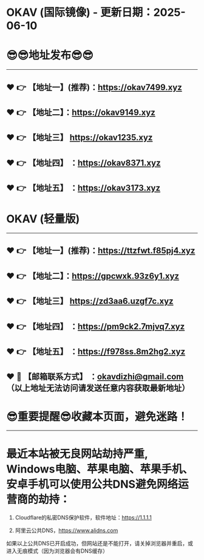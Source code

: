 # OKAV (国际镜像) - 更新日期：2025-06-10
:sunglasses::sunglasses:地址发布:sunglasses::sunglasses:
==
------
:heart: :point_right: 【地址一】(推荐)：https://okav7499.xyz
------
:heart: :point_right: 【地址二】：https://okav9149.xyz
------
:heart: :point_right: 【地址三】 https://okav1235.xyz
-----
:heart: :point_right: 【地址四】 ：https://okav8371.xyz
------
:heart: :point_right: 【地址五】 ：https://okav3173.xyz
------
# OKAV (轻量版)
------
:heart: :point_right: 【地址一】(推荐)：https://ttzfwt.f85pj4.xyz
------
:heart: :point_right: 【地址二】：https://gpcwxk.93z6y1.xyz
------
:heart: :point_right: 【地址三】 https://zd3aa6.uzgf7c.xyz
-----
:heart: :point_right: 【地址四】 ：https://pm9ck2.7mjvq7.xyz
------
:heart: :point_right: 【地址五】 ：https://f978ss.8m2hg2.xyz
------------
:heart: :e-mail: 【邮箱联系方式】 ：okavdizhi@gmail.com （以上地址无法访问请发送任意内容获取最新地址）
------
:sunglasses:重要提醒:sunglasses:收藏本页面，避免迷路！
==
------
最近本站被无良网站劫持严重, Windows电脑、苹果电脑、苹果手机、安卓手机可以使用公共DNS避免网络运营商的劫持：
==

1. Cloudflare的私密DNS保护软件，软件地址：https://1.1.1.1

2. 阿里云公共DNS，https://www.alidns.com

如果以上公共DNS已开启成功，但网站还是不能打开，请关掉浏览器并重启，或进入无痕模式（因为浏览器会有DNS缓存）
